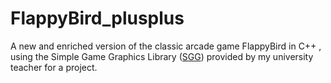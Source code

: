 # FlappyBird_plusplus
A new and enriched version of the classic arcade game FlappyBird in C++ , using the Simple Game Graphics Library ([SGG](https://cgaueb.github.io/sgg/index.html)) provided by my university teacher for a project.


